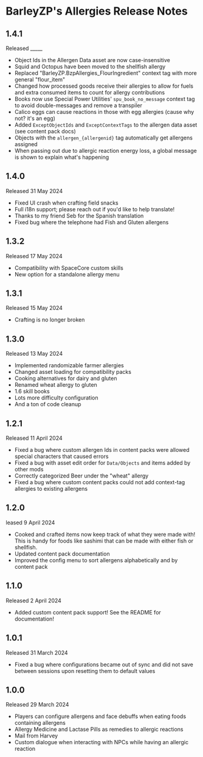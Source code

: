 # BarleyZP's Allergies Release Notes

## 1.4.1

Released _____

- Object Ids in the Allergen Data asset are now case-insensitive
- Squid and Octopus have been moved to the shellfish allergy
- Replaced "BarleyZP.BzpAllergies_FlourIngredient" context tag with more general "flour_item"
- Changed how processed goods receive their allergies to allow for fuels and extra consumed items to count for allergy contributions
- Books now use Special Power Utilities' `spu_book_no_message` context tag to avoid double-messages and remove a transpiler
- Calico eggs can cause reactions in those with egg allergies (cause why not? it's an egg)
- Added `ExceptObjectIds` and `ExceptContextTags` to the allergen data asset (see content pack docs)
- Objects with the `allergen_{allergenid}` tag automatically get allergens assigned
- When passing out due to allergic reaction energy loss, a global message is shown to explain what's happening

## 1.4.0

Released 31 May 2024

- Fixed UI crash when crafting field snacks
- Full i18n support; please reach out if you'd like to help translate!
- Thanks to my friend Seb for the Spanish translation
- Fixed bug where the telephone had Fish and Gluten allergens

## 1.3.2

Released 17 May 2024

- Compatibility with SpaceCore custom skills
- New option for a standalone allergy menu

## 1.3.1

Released 15 May 2024

- Crafting is no longer broken

## 1.3.0

Released 13 May 2024

- Implemented randomizable farmer allergies
- Changed asset loading for compatibility packs
- Cooking alternatives for dairy and gluten
- Renamed wheat allergy to gluten
- 1.6 skill books
- Lots more difficulty configuration
- And a ton of code cleanup

## 1.2.1

Released 11 April 2024

- Fixed a bug where custom allergen Ids in content packs were allowed special characters that caused errors
- Fixed a bug with asset edit order for `Data/Objects` and items added by other mods
- Correctly categorized Beer under the "wheat" allergy
- Fixed a bug where custom content packs could not add context-tag allergies to existing allergens

## 1.2.0

leased 9 April 2024

- Cooked and crafted items now keep track of what they were made with! This is handy for foods like sashimi that can be made with either fish or shellfish.
- Updated content pack documentation
- Improved the config menu to sort allergens alphabetically and by content pack

## 1.1.0

Released 2 April 2024

- Added custom content pack support! See the README for documentation!

## 1.0.1

Released 31 March 2024

- Fixed a bug where configurations became out of sync and did not save between sessions upon resetting them to default values

## 1.0.0

Released 29 March 2024

- Players can configure allergens and face debuffs when eating foods containing allergens
- Allergy Medicine and Lactase Pills as remedies to allergic reactions
- Mail from Harvey
- Custom dialogue when interacting with NPCs while having an allergic reaction